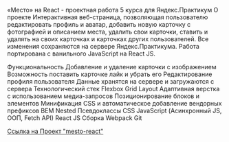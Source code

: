 «Место» на React - проектная работа 5 курса для Яндекс.Практикум
О проекте
Интерактивная веб-страница, позволяющая пользователю редактировать профиль и аватар, добавить новую карточку с фотографией и описанием места, удалить свои карточки, ставить и удалять на своих карточках и карточках других пользователей. Все изменения сохраняются на сервере Яндекс.Практикума. Работа портирована с ванильного JavaScript на React JS.

Функциональность
Добавление и удаление карточки с изображением
Возможность поставить карточке лайк и убрать его
Редактирование профиля пользователя
Данные хранятся на сервере и загружаются с сервера
Технологический стек
Flexbox
Grid Layout
Адаптивная верстка с использованием медиа-запросов
Позиционирование блоков и элементов
Минификация CSS и автоматическое добавление вендорных префиксов
BEM Nested
Псевдоклассы CSS
JavaScript (Асинхронный JS, ООП, Fetch API)
React JS
Сборка Webpack
Git

  

[Ссылка на Проект "mesto-react"](https://elena1983-zinatylina.github.io/mesto-react/)

